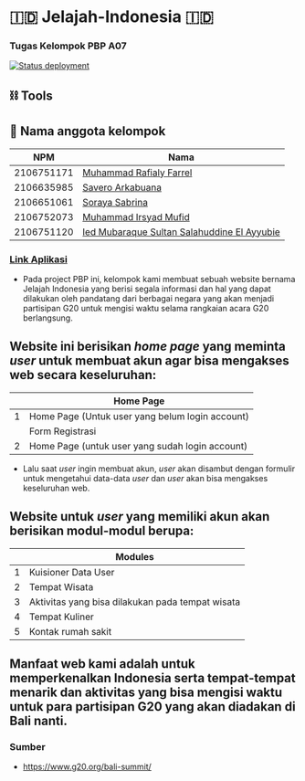 # 🇮🇩 Jelajah-Indonesia 🇮🇩
### Tugas Kelompok PBP A07
[![Status deployment](https://github.com/JelajahIndonesiaA07/Jelajah-Indonesia/workflows/Deploy/badge.svg)](https://github.com/JelajahIndonesiaA07/Jelajah-Indonesia/actions/workflows/dpl.yml)

## ⛓ Tools


## 👥 Nama anggota kelompok
| NPM | Nama |
|---|---|
| 2106751171 | [Muhammad Rafialy Farrel](https://github.com/rafialyfarrel) |
| 2106635985 | [Savero Arkabuana](https://github.com/saveroarkabuana) |
| 2106651061 | [Soraya Sabrina](https://github.com/sorayasab)|
| 2106752073 | [Muhammad Irsyad Mufid](https://github.com/IrsyadMufid) |
| 2106751120 | [Ied Mubaraque Sultan Salahuddine El Ayyubie](https://github.com/Ayyubieied) |

### [Link Aplikasi](https://jelajahindonesia.herokuapp.com)

- Pada project PBP ini, kelompok kami membuat sebuah website bernama Jelajah Indonesia yang berisi segala informasi dan hal yang dapat dilakukan oleh pandatang dari berbagai negara yang akan menjadi partisipan G20 untuk mengisi waktu selama rangkaian acara G20 berlangsung.

## Website ini berisikan _home page_ yang meminta _user_ untuk membuat akun agar bisa mengakses web secara keseluruhan:

| | Home Page |
|---|---|
| 1 | Home Page (Untuk user yang belum login account) |
|  | Form Registrasi |
| 2 | Home Page (untuk user yang sudah login account) |

- Lalu saat _user_ ingin membuat akun, _user_ akan disambut dengan formulir untuk mengetahui data-data _user_ dan _user_ akan bisa mengakses keseluruhan web.

## Website untuk _user_ yang memiliki akun akan berisikan modul-modul berupa:

| | Modules | 
|---|---|
| 1 | Kuisioner Data User |
| 2 | Tempat Wisata |
| 3 | Aktivitas yang bisa dilakukan pada tempat wisata |
| 4 | Tempat Kuliner |
| 5 | Kontak rumah sakit |

## Manfaat web kami adalah untuk memperkenalkan Indonesia serta tempat-tempat menarik dan aktivitas yang bisa mengisi waktu untuk para partisipan G20 yang akan diadakan di Bali nanti.

### Sumber
- https://www.g20.org/bali-summit/
